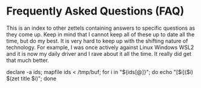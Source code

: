 # Frequently Asked Questions (FAQ)

This is an index to other zettels containing answers to specific
questions as they come up. Keep in mind that I cannot keep all of these
up to date all the time, but do my best. It is very hard to keep up with
the shifting nature of technology. For example, I was once actively
against Linux Windows WSL2 and it is now my daily driver and I rave
about it all the time. It really did get that much better.


declare -a ids; mapfile ids < /tmp/buf; for i in "${ids[@]}"; do echo
"[$i]\($i) $(zet title $i)"; done
